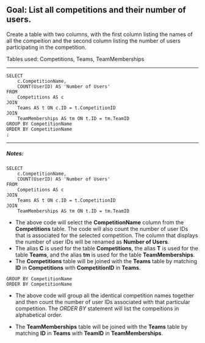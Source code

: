 
## Goal: List all competitions and their number of users.

Create a table with two columns, with the first column listing the names of all the compeition and the second column listing the number of users participating in the competition.

Tables used: Competitions, Teams, TeamMemberships

---
```
SELECT 
    c.CompetitionName, 
    COUNT(UserID) AS 'Number of Users'
FROM 
    Competitions AS c
JOIN 
    Teams AS t ON c.ID = t.CompetitionID
JOIN 
    TeamMemberships AS tm ON t.ID = tm.TeamID
GROUP BY CompetitionName
ORDER BY CompetitionName
;
```
---

##### Notes:

```
SELECT 
    c.CompetitionName, 
    COUNT(UserID) AS 'Number of Users'
FROM 
    Competitions AS c
JOIN 
    Teams AS t ON c.ID = t.CompetitionID
JOIN 
    TeamMemberships AS tm ON t.ID = tm.TeamID
```
* The above code will select the **CompetitionName** column from the **Competitions** table. The code will also count the number of user IDs that is associated for the selected competition. The column that displays the number of user IDs will be renamed as **Number of Users**.
* The alias **C** is used for the table **Competitions**, the alias **T** is used for the table **Teams**, and the alias **tm** is used for the table **TeamMemberships**.
* The **Competitions** table will be joined with the **Teams** table by matching **ID** in **Competitions** with **CompetitionID** in **Teams**.

```
GROUP BY CompetitionName
ORDER BY CompetitionName
```
* The above code will group all the identical competition names together and then count the number of user IDs associated with that particular competition. The *ORDER BY* statement will list the compeitions in alphabetical order.

* The **TeamMemberships** table will be joined with the **Teams** table by matching **ID** in **Teams** with **TeamID** in **TeamMemberships**.
